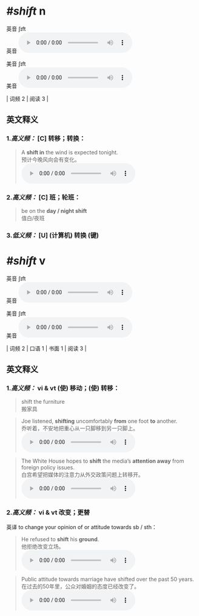 # ***\#shift*** n
英音 ʃɪft  
英音
<audio src="./media/shift-B.aac" controls="controls"></audio>

美音 ʃɪft  
美音
<audio src="./media/shift.aac" controls="controls"></audio>



| 词频 2 | 阅读 3 |  

英文释义
---
### 1.*高义频：* **[C] 转移；转换：**  

 > A **shift in** the wind is expected tonight.  
 > 预计今晚风向会有变化。    
<audio src="./media/shift-5.aac" controls="controls"></audio>

### 2.*高义频：* **[C] 班；轮班：**  

 > be on the **day / night shift**  
 > 值白/夜班    

### 3.*低义频：* **[U] (计算机) 转换 (键)**  


# ***\#shift*** v
英音 ʃɪft  
英音
<audio src="./media/shift-B.aac" controls="controls"></audio>

美音 ʃɪft  
美音
<audio src="./media/shift.aac" controls="controls"></audio>



| 词频 2 | 口语 1 | 书面 1 | 阅读 3 |  

英文释义
---
### 1.*高义频：* **vi & vt (使) 移动；(使) 转移：**  

 > shift the furniture  
 > 搬家具    

 > Joe listened, **shifting** uncomfortably **from** one foot **to** another.  
 > 乔听着，不安地把重心从一只脚移到另一只脚上。    
<audio src="./media/shift-1.aac" controls="controls"></audio>

 > The White House hopes to **shift** the media’s **attention away** from foreign policy issues.  
 > 白宫希望把媒体的注意力从外交政策问题上转移开。    
<audio src="./media/shift-2.aac" controls="controls"></audio>

### 2.*高义频：* **vi & vt 改变；更替**  
英译 to change your opinion of or attitude towards sb / sth：

 > He refused to **shift** his **ground**.  
 > 他拒绝改变立场。    
<audio src="./media/shift-3.aac" controls="controls"></audio>

 > Public attitude towards marriage have shifted over the past 50 years.  
 > 在过去的50年里，公众对婚姻的态度已经改变了。    
<audio src="./media/shift-4.aac" controls="controls"></audio>


